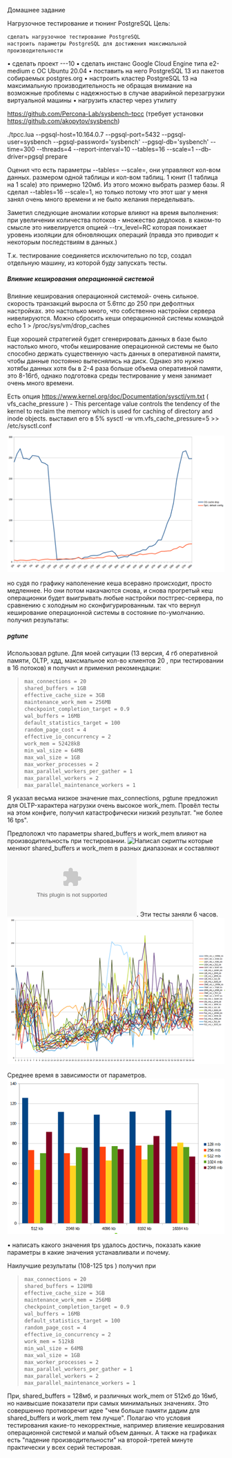 
Домашнее задание

Нагрузочное тестирование и тюнинг PostgreSQL
Цель:

    сделать нагрузочное тестирование PostgreSQL
    настроить параметры PostgreSQL для достижения максимальной производительности

• сделать проект ---10
• сделать инстанс Google Cloud Engine типа e2-medium с ОС Ubuntu 20.04
• поставить на него PostgreSQL 13 из пакетов собираемых postgres.org
• настроить кластер PostgreSQL 13 на максимальную производительность не
обращая внимание на возможные проблемы с надежностью в случае
аварийной перезагрузки виртуальной машины
• нагрузить кластер через утилиту

https://github.com/Percona-Lab/sysbench-tpcc (требует установки
https://github.com/akopytov/sysbench)



./tpcc.lua --pgsql-host=10.164.0.7  --pgsql-port=5432   --pgsql-user=sysbench --pgsql-password='sysbench' --pgsql-db='sysbench' --time=300 --threads=4 --report-interval=10 --tables=16 --scale=1 --db-driver=pgsql prepare

Оценил что есть параметры --tables= --scale=, они управляют кол-вом данных. размером одной таблицы и кол-вом таблиц. 1 юнит (1 таблица на 1 scale) это примерно 120мб. Из этого можно выбрать размер базы. Я сделал --tables=16 --scale=1, но только потому что этот шаг у меня занял очень много времени и не было желания переделывать. 


Заметил следующие аномалии которые влияют на время выполнения:
при увеличении количества потоков - множество дедлоков. 
в каком-то смысле это нивелируется опцией --trx_level=RC которая понижает уровень изоляции для обновляющих операций (правда это приводит к некоторым последствиям в данных.)

Т.к. тестирование соединяется исключительно по tcp, создал отдельную машину, из которой буду запускать тесты. 


##### Влияние кеширования операционной системой

Влияние кеширования операционной системой- очень сильное. скорость транзакций выросла от 5.6тпс до 250 при дефолтных настройках.
это настолько много, что собственно настройки сервера нивелируются.
Можно сбросить кеши операционной системы командой
echo 1 > /proc/sys/vm/drop_caches


Еще хорошей стратегией будет сгенерировать данных в базе было настолько много, чтобы кеширование операционной системы не было способно держать существенную часть данных в оперативной памяти, чтобы данные постоянно вытеснялись на диск.
Однако это нужно хотябы данных хотя бы в 2-4 раза больше объема оперативной памяти, это 8-16гб, однако подготовка среды тестирование у меня занимает очень много времени.

Есть опция 
https://www.kernel.org/doc/Documentation/sysctl/vm.txt ( vfs_cache_pressure ) - This percentage value controls the tendency of the kernel to reclaim the memory which is used for caching of directory and inode objects.
выставил его в 5%
sysctl -w  vm.vfs_cache_pressure=5 >> /etc/sysctl.conf

![enter image description here](Selection_379.png)

но судя по графику наполенение кеша всеравно происходит, просто медленнее. 
Но они потом накачаются снова, и снова прогретый кеш операционки будет выигрывать любые настройки постгрес-сервера, по сравнению с холодным но сконфигурированным.
так что вернул кеширование операционной системы в состояние по-умолчанию.
получил результаты:

##### pgtune
Использовал pgtune. Для моей ситуации (13 версия, 4 гб оперативной памяти, OLTP, хдд, максмальное кол-во клиентов 20 , при тестировании в 16 потоков) я получил и применил рекомендации:

>     max_connections = 20
>     shared_buffers = 1GB
>     effective_cache_size = 3GB
>     maintenance_work_mem = 256MB
>     checkpoint_completion_target = 0.9
>     wal_buffers = 16MB
>     default_statistics_target = 100
>     random_page_cost = 4
>     effective_io_concurrency = 2
>     work_mem = 52428kB
>     min_wal_size = 64MB
>     max_wal_size = 1GB
>     max_worker_processes = 2
>     max_parallel_workers_per_gather = 1
>     max_parallel_workers = 2
>     max_parallel_maintenance_workers = 1

Я указал весьма низкое значение max_connections, pgtune предложил для OLTP-характера нагрузки очень высокое work_mem.
Провёл тесты на этом конфиге, получил катастрофически низкий результат. "не более 16 tps".

Предположл что параметры shared_buffers и work_mem влияют на производительность при тестировании. ![Написал скрипты](scripts) которые меняют  shared_buffers и work_mem в разных диапазонах и составляют ![результы](data-pass1.csv). 
Эти тесты заняли 6 часов.
![enter image description here](Selection_365.png)

Среднее время в зависимости от параметров.
![enter image description here](Selection_378.png)



• написать какого значения tps удалось достичь, показать какие параметры в
какие значения устанавливали и почему.

Наилучшие результаты (108-125 tps ) получил при 
>     max_connections = 20
>     shared_buffers = 128MB
>     effective_cache_size = 3GB
>     maintenance_work_mem = 256MB
>     checkpoint_completion_target = 0.9
>     wal_buffers = 16MB
>     default_statistics_target = 100
>     random_page_cost = 4
>     effective_io_concurrency = 2
>     work_mem = 512kB
>     min_wal_size = 64MB
>     max_wal_size = 1GB
>     max_worker_processes = 2
>     max_parallel_workers_per_gather = 1
>     max_parallel_workers = 2
>     max_parallel_maintenance_workers = 1



При, shared_buffers  = 128мб, и различных work_mem от 512кб до 16мб, но наивысшие показатели при самых минимальных значениях.  Это совершенно противоречит идее "чем больше памяти дадим для shared_buffers и work_mem тем лучше". Полагаю что условия тестирования какие-то некорректные, например влияение кеширования операционной системой и малый объем данных. А также на графиках есть "падение производительности" на второй-третей минуте практически у всех серий тестировая.
